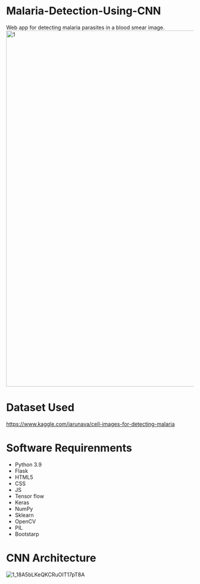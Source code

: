 # Malaria-Detection-Using-CNN
Web app for detecting malaria parasites in a blood smear image. 
<img width="958" alt="1" src="https://user-images.githubusercontent.com/78203981/149712395-950d715e-2afa-4d53-a72e-4acdee3b5cc6.png">

# Dataset Used
https://www.kaggle.com/iarunava/cell-images-for-detecting-malaria

# Software Requirenments
- Python 3.9
- Flask 
- HTML5
- CSS
- JS
- Tensor flow
- Keras
- NumPy
- Sklearn
- OpenCV
- PIL
- Bootstarp

# CNN Architecture
![1_18A5bLKeQKCRuOIT17pT8A](https://user-images.githubusercontent.com/78203981/149713399-57fd3605-4cc7-4c7d-9a21-32086812db07.png)




